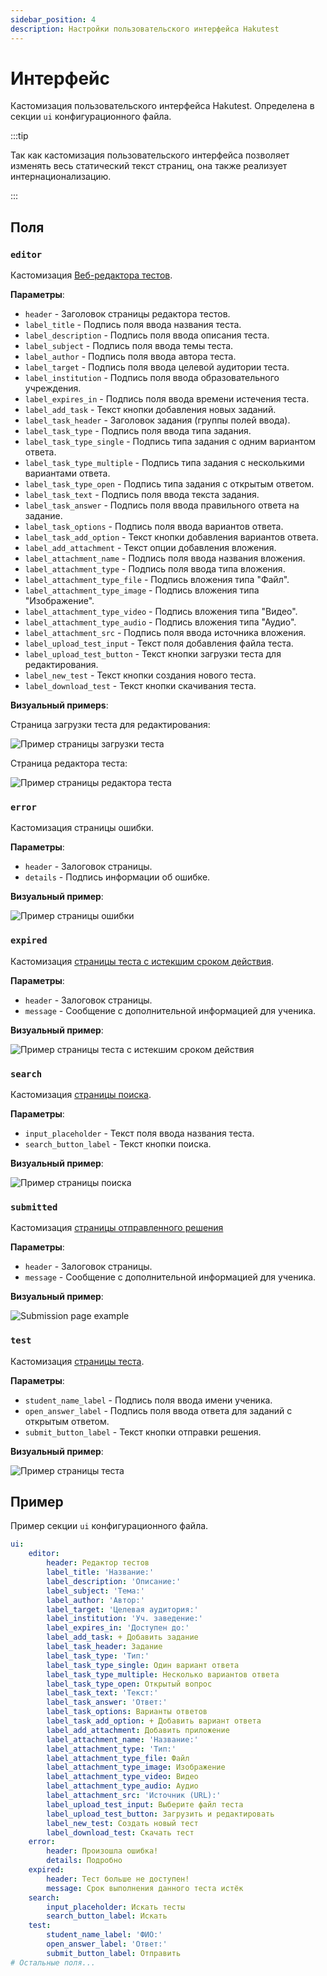 ```yaml
---
sidebar_position: 4
description: Настройки пользовательского интерфейса Hakutest
---
```


# Интерфейс

Кастомизация пользовательского интерфейса Hakutest. Определена в секции `ui` конфигурационного файла.

:::tip

Так как кастомизация пользовательского интерфейса позволяет изменять весь статический текст страниц, она также реализует интернационализацию.

:::

## Поля

### `editor`

Кастомизация [Веб-редактора тестов](/docs/app/test-editor).

**Параметры**:

-   `header` - Заголовок страницы редактора тестов.
-   `label_title` - Подпись поля ввода названия теста.
-   `label_description` - Подпись поля ввода описания теста.
-   `label_subject` - Подпись поля ввода темы теста.
-   `label_author` - Подпись поля ввода автора теста.
-   `label_target` - Подпись поля ввода целевой аудитории теста.
-   `label_institution` - Подпись поля ввода образовательного учреждения.
-   `label_expires_in` - Подпись поля ввода времени истечения теста.
-   `label_add_task` - Текст кнопки добавления новых заданий.
-   `label_task_header` - Заголовок задания (группы полей ввода).
-   `label_task_type` - Подпись поля ввода типа задания.
-   `label_task_type_single` - Подпись типа задания с одним вариантом ответа.
-   `label_task_type_multiple` - Подпись типа задания с несколькими вариантами ответа.
-   `label_task_type_open` - Подпись типа задания с открытым ответом.
-   `label_task_text` - Подпись поля ввода текста задания.
-   `label_task_answer` - Подпись поля ввода правильного ответа на задание.
-   `label_task_options` - Подпись поля ввода вариантов ответа.
-   `label_task_add_option` - Текст кнопки добавления вариантов ответа.
-   `label_add_attachment` - Текст опции добавления вложения.
-   `label_attachment_name` - Подпись поля ввода названия вложения.
-   `label_attachment_type` - Подпись поля ввода типа вложения.
-   `label_attachment_type_file` - Подпись вложения типа "Файл".
-   `label_attachment_type_image` - Подпись вложения типа "Изображение".
-   `label_attachment_type_video` - Подпись вложения типа "Видео".
-   `label_attachment_type_audio` - Подпись вложения типа "Аудио".
-   `label_attachment_src` - Подпись поля ввода источника вложения.
-   `label_upload_test_input` - Текст поля добавления файла теста.
-   `label_upload_test_button` - Текст кнопки загрузки теста для редактирования.
-   `label_new_test` - Текст кнопки создания нового теста.
-   `label_download_test` - Текст кнопки скачивания теста.

**Визуальный примерs**:

Страница загрузки теста для редактирования:

![Пример страницы загрузки теста](./img/test-editor-upload-example.png)

Страница редактора теста:

![Пример страницы редактора теста](./img/test-editor-edit-example.png)

### `error`

Кастомизация страницы ошибки.

**Параметры**:

-   `header` - Залоговок страницы.
-   `details` - Подпись информации об ошибке.

**Визуальный пример**:

![Пример страницы ошибки](./img/error-example.png)

### `expired`

Кастомизация [страницы теста с истекшим сроком действия](/docs/app/test-page#expired-test).

**Параметры**:

-   `header` - Залоговок страницы.
-   `message` - Сообщение с дополнительной информацией для ученика.

**Визуальный пример**:

![Пример страницы теста с истекшим сроком действия](./img/expired-example.png)

### `search`

Кастомизация [страницы поиска](/docs/app/search-page).

**Параметры**:

-   `input_placeholder` - Текст поля ввода названия теста.
-   `search_button_label` - Текст кнопки поиска.

**Визуальный пример**:

![Пример страницы поиска](./img/search-example.png)

### `submitted`

Кастомизация [страницы отправленного решения](/docs/app/test-page#результаты-тестирования)

**Параметры**:

-   `header` - Залоговок страницы.
-   `message` - Сообщение с дополнительной информацией для ученика.

**Визуальный пример**:

![Submission page example](./img/test-submitted-example.png)

### `test`

Кастомизация [страницы теста](/docs/app/test-page).

**Параметры**:

-   `student_name_label` - Подпись поля ввода имени ученика.
-   `open_answer_label` - Подпись поля ввода ответа для заданий с открытым ответом.
-   `submit_button_label` - Текст кнопки отправки решения.

**Визуальный пример**:

![Пример страницы теста](./img/test-example.png)

## Пример

Пример секции `ui` конфигурационного файла.

```yaml title='config.yaml'
ui:
    editor:
        header: Редактор тестов
        label_title: 'Название:'
        label_description: 'Описание:'
        label_subject: 'Тема:'
        label_author: 'Автор:'
        label_target: 'Целевая аудитория:'
        label_institution: 'Уч. заведение:'
        label_expires_in: 'Доступен до:'
        label_add_task: + Добавить задание
        label_task_header: Задание
        label_task_type: 'Тип:'
        label_task_type_single: Один вариант ответа
        label_task_type_multiple: Несколько вариантов ответа
        label_task_type_open: Открытый вопрос
        label_task_text: 'Текст:'
        label_task_answer: 'Ответ:'
        label_task_options: Варианты ответов
        label_task_add_option: + Добавить вариант ответа
        label_add_attachment: Добавить приложение
        label_attachment_name: 'Название:'
        label_attachment_type: 'Тип:'
        label_attachment_type_file: Файл
        label_attachment_type_image: Изображение
        label_attachment_type_video: Видео
        label_attachment_type_audio: Аудио
        label_attachment_src: 'Источник (URL):'
        label_upload_test_input: Выберите файл теста
        label_upload_test_button: Загрузить и редактировать
        label_new_test: Создать новый тест
        label_download_test: Скачать тест
    error:
        header: Произошла ошибка!
        details: Подробно
    expired:
        header: Тест больше не доступен!
        message: Срок выполнения данного теста истёк
    search:
        input_placeholder: Искать тесты
        search_button_label: Искать
    test:
        student_name_label: 'ФИО:'
        open_answer_label: 'Ответ:'
        submit_button_label: Отправить
# Остальные поля...
```
